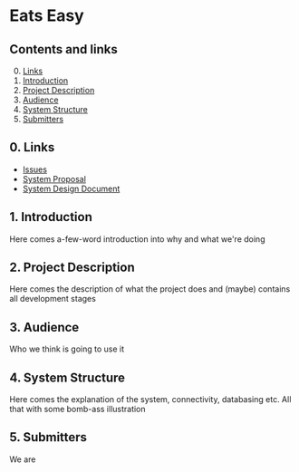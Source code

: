 # Eats Easy

## Contents and links
  0. [Links](https://github.com/Guzzur/openu-java-project#0-links)
  1. [Introduction](https://github.com/Guzzur/openu-java-project#1-introduction)
  2. [Project Description](https://github.com/Guzzur/openu-java-project#2-project-description)
  3. [Audience](https://github.com/Guzzur/openu-java-project#3-audience)
  4. [System Structure](https://github.com/Guzzur/openu-java-project#4-system-structure)
  5. [Submitters](https://github.com/Guzzur/openu-java-project#5-submitters)
## 0. Links
  * [Issues](https://github.com/Guzzur/openu-java-project/issues)
  * [System Proposal](https://github.com/Guzzur/openu-java-project/blob/master/documentation/eats-easy-proposal.pdf)
  * [System Design Document](https://github.com/Guzzur/openu-java-project/blob/master/documentation/system-design-document.md)
## 1. Introduction
Here comes a-few-word introduction into why and what we're doing
## 2. Project Description
Here comes the description of what the project does and (maybe) contains all development stages
## 3. Audience
Who we think is going to use it
## 4. System Structure
Here comes the explanation of the system, connectivity, databasing etc. All that with some bomb-ass illustration
## 5. Submitters
We are
